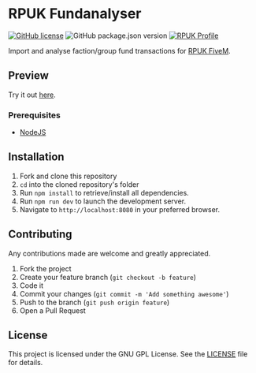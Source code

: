 # RPUK Fundanalyser

[![GitHub license](https://img.shields.io/github/license/dukeofsussex/rpuk-fundanalyser)](https://github.com/dukeofsussex/rpuk-fundanalyser/blob/master/LICENSE)
![GitHub package.json version](https://img.shields.io/github/package-json/v/dukeofsussex/rpuk-fundanalyser)
[![RPUK Profile](https://img.shields.io/badge/RPUK-Duke%20of%20Sussex-green)](https://www.roleplay.co.uk/profile/70814-duke-of-sussex/)

Import and analyse faction/group fund transactions for [RPUK FiveM](https://roleplay.co.uk).

## Preview

Try it out [here](https://dukeofsussex.dev/rpuk).

### Prerequisites

* [NodeJS](https://nodejs.org/en/)

## Installation

1. Fork and clone this repository
2. ```cd``` into the cloned repository's folder
3. Run ```npm install``` to retrieve/install all dependencies.
4. Run ```npm run dev``` to launch the development server.
5. Navigate to ```http://localhost:8080``` in your preferred browser.

## Contributing

Any contributions made are welcome and greatly appreciated.

1. Fork the project
2. Create your feature branch (`git checkout -b feature`)
3. Code it
4. Commit your changes (`git commit -m 'Add something awesome'`)
5. Push to the branch (`git push origin feature`)
6. Open a Pull Request

## License

This project is licensed under the GNU GPL License. See the [LICENSE](LICENSE) file for details.
